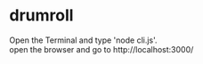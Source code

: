 # drumroll


Open the Terminal and type 'node cli.js'.  
open the browser and go to http://localhost:3000/

